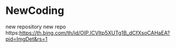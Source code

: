 # NewCoding
new repository
new repo https:https://th.bing.com/th/id/OIP.lCVItp5XUTg1B_dCfXsoCAHaEA?pid=ImgDet&rs=1
